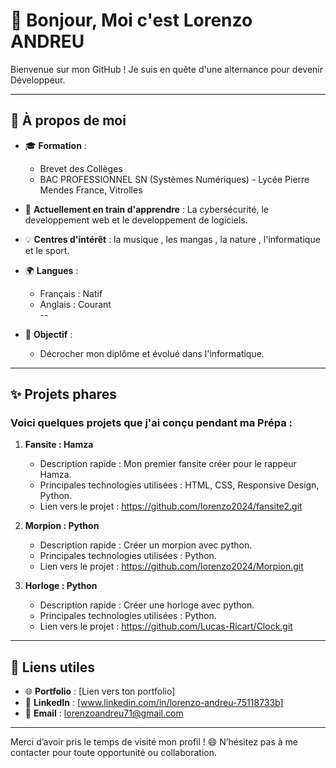 
 

 




# 👋 Bonjour, Moi c'est Lorenzo ANDREU  

Bienvenue sur mon GitHub ! Je suis en quête d'une alternance pour devenir Développeur.

---

## 🚀 À propos de moi  
- 🎓 **Formation** :  
  - Brevet des Collèges  
  - BAC PROFESSIONNEL SN (Systèmes Numériques) - Lycée Pierre Mendes France, Vitrolles  
- 🌱 **Actuellement en train d'apprendre** : La cybersécurité, le developpement web et le developpement de logiciels.  
- 💡 **Centres d'intérêt** : la musique , les mangas , la nature , l'informatique et le sport.
- 🌍 **Langues** :  
  - Français : Natif  
  - Anglais : Courant  
  --

- 🎯 **Objectif** :    
  - Décrocher mon diplôme et évolué dans l'informatique.  

---

## ✨ Projets phares  
### Voici quelques projets que j'ai conçu pendant ma Prépa :  

1. **Fansite : Hamza**  
   - Description rapide : Mon premier fansite créer pour le rappeur Hamza.  
   - Principales technologies utilisées : HTML, CSS, Responsive Design, Python. 
   - Lien vers le projet : https://github.com/lorenzo2024/fansite2.git
  

2. **Morpion : Python**  
   - Description rapide : Créer un morpion avec python.  
   - Principales technologies utilisées : Python. 
   - Lien vers le projet : https://github.com/lorenzo2024/Morpion.git
  

   
3. **Horloge : Python**  
   - Description rapide : Créer une horloge avec python.  
   - Principales technologies utilisées : Python. 
   - Lien vers le projet : https://github.com/Lucas-Ricart/Clock.git

---

## 🔗 Liens utiles  
- 🌐 **Portfolio** : [Lien vers ton portfolio] 
- 💼 **LinkedIn** : [www.linkedin.com/in/lorenzo-andreu-75118733b]  
- 📧 **Email** : [lorenzoandreu71@gmail.com](mailto:lorenzoandreu71@gmail.com)  

---

Merci d’avoir pris le temps de visité mon profil ! 😄 N’hésitez pas à me contacter pour toute opportunité ou collaboration.  
